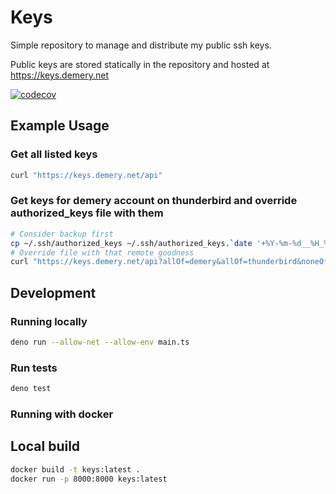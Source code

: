 # Keys

Simple repository to manage and distribute my public ssh keys.

Public keys are stored statically in the repository and hosted at
https://keys.demery.net

[![codecov](https://codecov.io/gh/danielemery/keys/branch/main/graph/badge.svg?token=3F3EN3UY21)](https://codecov.io/gh/danielemery/keys)

## Example Usage

### Get all listed keys

```sh
curl "https://keys.demery.net/api"
```

### Get keys for demery account on thunderbird and override authorized_keys file with them

```sh
# Consider backup first
cp ~/.ssh/authorized_keys ~/.ssh/authorized_keys.`date '+%Y-%m-%d__%H_%M_%S'`.backup
# Override file with that remote goodness
curl "https://keys.demery.net/api?allOf=demery&allOf=thunderbird&noneOf=disabled" > ~/.ssh/authorized_keys
```

## Development

### Running locally

```sh
deno run --allow-net --allow-env main.ts
```

### Run tests

```sh
deno test
```

### Running with docker

## Local build

```sh
docker build -t keys:latest .
docker run -p 8000:8000 keys:latest
```
